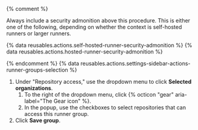 {% comment %}

Always include a security admonition above this procedure. This is either one of the following, depending on whether the context is self-hosted runners or larger runners.

{% data reusables.actions.self-hosted-runner-security-admonition %}
{% data reusables.actions.hosted-runner-security-admonition %}

{% endcomment %}
{% data reusables.actions.settings-sidebar-actions-runner-groups-selection %}
1. Under "Repository access," use the dropdown menu to click **Selected organizations**.
   1. To the right of the dropdown menu, click {% octicon "gear" aria-label="The Gear icon" %}.
   1. In the popup, use the checkboxes to select repositories that can access this runner group.
1. Click **Save group**. 